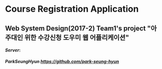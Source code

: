 # Course Registration Application
## Web System Design(2017-2) Team1's project "아주대인 위한 수강신청 도우미 웹 어플리케이션"

#### *Server*:
##### ParkSeungHyun https://github.com/park-seung-hyun

